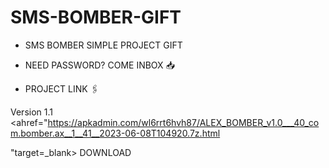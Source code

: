 # SMS-BOMBER-GIFT
* SMS BOMBER SIMPLE PROJECT GIFT 

* NEED PASSWORD? COME INBOX 📥

* PROJECT LINK 🖇️

Version 1.1 <ahref="https://apkadmin.com/wl6rrt6hvh87/ALEX_BOMBER_v1.0___40_com.bomber.ax__1__41__2023-06-08T104920.7z.html

"target=_blank> DOWNLOAD </a>
